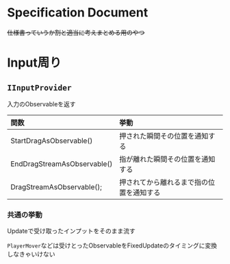 # Specification Document

~~仕様書っていうか割と適当に考えまとめる用のやつ~~

# Input周り

## `IInputProvider` 
入力のObservableを返す

|関数|挙動|
|:---|:----|
|StartDragAsObservable()|押された瞬間その位置を通知する|
|EndDragStreamAsObservable()|指が離れた瞬間その位置を通知する|
|DragStreamAsObservable();|押されてから離れるまで指の位置を通知する|

### 共通の挙動
Updateで受け取ったインプットをそのまま流す

`PlayerMover`などは受けとったObservableをFixedUpdateのタイミングに変換しなきゃいけない